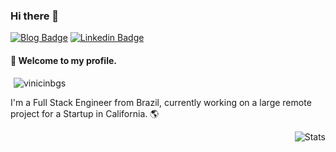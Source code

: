 ### Hi there 👋
[![Blog Badge](https://img.shields.io/badge/blog-vinicinbgs.github.io-black)](https://vinicinbgs.github.io)
[![Linkedin Badge](https://img.shields.io/badge/-LinkedIn-blue?style=flat-square&logo=Linkedin&logoColor=white&link=https://www.linkedin.com/in/vinicius-morais-dutra-5260bb116/)](https://www.linkedin.com/in/vinicius-morais-dutra-5260bb116/)

#### :rocket: Welcome to my profile.
<p style="margin:0 5px"> <img src="https://komarev.com/ghpvc/?username=vinicinbgs" alt="vinicinbgs" /> </p>

I'm a Full Stack Engineer from Brazil, currently working on a large remote project for a Startup in California. :earth_americas:

<img alt="Stats" align="right" src="https://github-readme-stats.vercel.app/api?username=vinicinbgs&show_icons=true&theme=dracula" />
